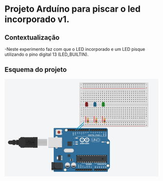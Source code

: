 # Projeto Arduíno para piscar o led incorporado v1.

## Contextualização

-Neste experimento faz com que o LED incorporado e um LED pisque utilizando o pino digital 13 (LED_BUILTIN).<br>

## Esquema do projeto

![Esquema do projeto](esquema_projeto_v3.png)
